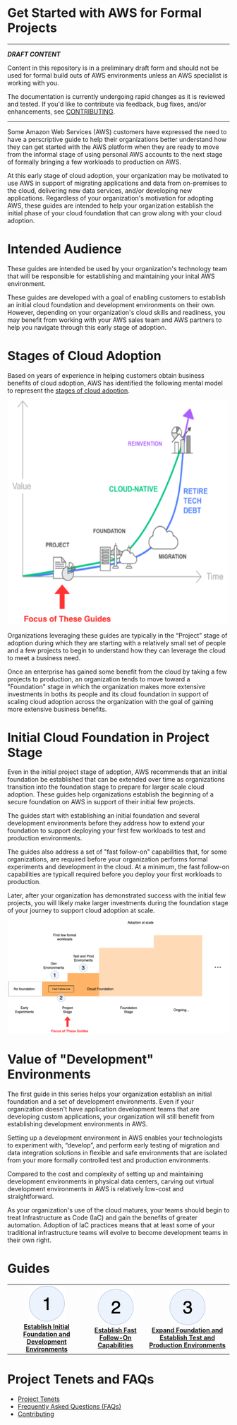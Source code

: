 # Get Started with AWS for Formal Projects

---
***DRAFT CONTENT***

Content in this repository is in a preliminary draft form and should not be used for formal build outs of AWS environments unless an AWS specialist is working with you.  

The documentation is currently undergoing rapid changes as it is reviewed and tested. If you'd like to contribute via feedback, bug fixes, and/or enhancements, see [CONTRIBUTING](CONTRIBUTING.md).

---

Some Amazon Web Services (AWS) customers have expressed the need to have a perscriptive guide to help their organizations better understand how they can get started with the AWS platform when they are ready to move from the informal stage of using personal AWS accounts to the next stage of formally bringing a few workloads to production on AWS.

At this early stage of cloud adoption, your organization may be motivated to use AWS in support of migrating applications and data from on-premises to the cloud, delivering new data services, and/or developing new applications. Regardless of your organization's motivation for adopting AWS, these guides are intended to help your organization establish the initial phase of your cloud foundation that can grow along with your cloud adoption.

# Intended Audience

These guides are intended be used by your organization's technology team that will be responsible for establishing and maintaining your inital AWS environment.

These guides are developed with a goal of enabling customers to establish an initial cloud foundation and development environments on their own. However, depending on your organization's cloud skills and readiness, you may benefit from working with your AWS sales team and AWS partners to help you navigate through this early stage of adoption.

# Stages of Cloud Adoption

Based on years of experience in helping customers obtain business benefits of cloud adoption, AWS has identified the following mental model to represent the [stages of cloud adoption](https://aws.amazon.com/blogs/enterprise-strategy/the-journey-toward-cloud-first-the-stages-of-adoption/).  

<img src="images/cloud-adoption-framework.png" alt="Cloud Adoption Framework" width="500"/>

Organizations leveraging these guides are typically in the “Project” stage of adoption during which they are starting with a relatively small set of people and a few projects to begin to understand how they can leverage the cloud to meet a business need.

Once an enterprise has gained some benefit from the cloud by taking a few projects to production, an organization tends to move toward a "Foundation" stage in which the organization makes more extensive investments in boths its people and its cloud foundation in support of scaling cloud adoption across the organization with the goal of gaining more extensive business benefits. 

# Initial Cloud Foundation in Project Stage

Even in the initial project stage of adoption, AWS recommends that an initial foundation be established that can be extended over time as organizations transition into the foundation stage to prepare for larger scale cloud adoption. These guides help organizations establish the beginning of a secure foundation on AWS in support of their initial few projects.

The guides start with establishing an initial foundation and several development environments before they address how to extend your foundation to support deploying your first few workloads to test and production environments.  

The guides also address a set of "fast follow-on" capabilities that, for some organizations, are required before your organization performs formal experiments and development in the cloud. At a minimum, the fast follow-on capabilities are typicall required before you deploy your first workloads to production.

Later, after your organization has demonstrated success with the initial few projects, you will likely make larger investments during the foundation stage of your journey to support cloud adoption at scale.

<img src="images/foundation.png" alt="Cloud Foundation" width="900"/>

# Value of "Development" Environments

The first guide in this series helps your organization establish an initial foundation and a set of development environments. Even if your organization doesn't have application development teams that are developing custom applications, your organization will still benefit from establishing development environments in AWS.

Setting up a development environment in AWS enables your technologists to experiment with, “develop”, and perform early testing of migration and data integration solutions in flexible and safe environments that are isolated from your more formally controlled test and production environments.

Compared to the cost and complexity of setting up and maintaining development environments in physical data centers, carving out virtual development environments in AWS is relatively low-cost and straightforward.

As your organization's use of the cloud matures, your teams should begin to treat Infrastructure as Code (IaC) and gain the benefits of greater automation. Adoption of IaC practices means that at least some of  your traditional infrastructure teams will evolve to become development teams in their own right.

# Guides

|     |     |     |
|:---:|:---:|:---:|
|<a href="1-dev-environments/README.md"><img src="images/number-1.png"/></a><br>**[Establish Initial Foundation and Development Environments](1-dev-environments/README.md)**|<a href="2-fast-follow-on/README.md"><img src="images/number-2.png"/></a><br>**[Establish Fast Follow-On Capabilities](2-fast-follow-on/README.md)**|<a href="3-test-production/README.md"><img src="images/number-3.png"/></a><br>**[Expand Foundation and Establish Test and Production Environments](3-test-production/README.md)**|

# Project Tenets and FAQs

* [Project Tenets](0-common/1-tenets.md)
* [Frequently Asked Questions (FAQs)](0-common/2-faq.md)
* [Contributing](CONTRIBUTING.md)
